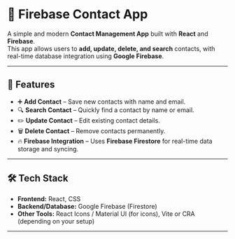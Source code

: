 # 📒 Firebase Contact App

A simple and modern **Contact Management App** built with **React** and **Firebase**.  
This app allows users to **add, update, delete, and search** contacts, with real-time database integration using **Google Firebase**.

---

## 🚀 Features

- ➕ **Add Contact** – Save new contacts with name and email.
- 🔍 **Search Contact** – Quickly find a contact by name or email.
- ✏️ **Update Contact** – Edit existing contact details.
- 🗑️ **Delete Contact** – Remove contacts permanently.
- 🔥 **Firebase Integration** – Uses **Firebase Firestore** for real-time data storage and syncing.

---

## 🛠️ Tech Stack

- **Frontend:** React, CSS
- **Backend/Database:** Google Firebase (Firestore)
- **Other Tools:** React Icons / Material UI (for icons), Vite or CRA (depending on your setup)

---
